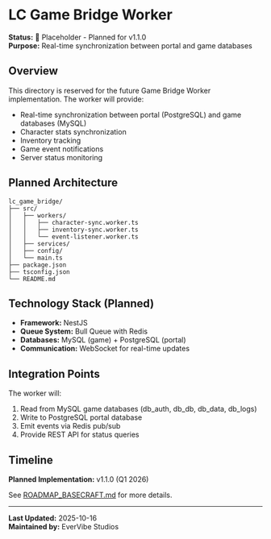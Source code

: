 # LC Game Bridge Worker

**Status:** 🚧 Placeholder - Planned for v1.1.0  
**Purpose:** Real-time synchronization between portal and game databases

## Overview

This directory is reserved for the future Game Bridge Worker implementation. The worker will provide:

- Real-time synchronization between portal (PostgreSQL) and game databases (MySQL)
- Character stats synchronization
- Inventory tracking
- Game event notifications
- Server status monitoring

## Planned Architecture

```
lc_game_bridge/
├── src/
│   ├── workers/
│   │   ├── character-sync.worker.ts
│   │   ├── inventory-sync.worker.ts
│   │   └── event-listener.worker.ts
│   ├── services/
│   ├── config/
│   └── main.ts
├── package.json
├── tsconfig.json
└── README.md
```

## Technology Stack (Planned)

- **Framework:** NestJS
- **Queue System:** Bull Queue with Redis
- **Databases:** MySQL (game) + PostgreSQL (portal)
- **Communication:** WebSocket for real-time updates

## Integration Points

The worker will:
1. Read from MySQL game databases (db_auth, db_db, db_data, db_logs)
2. Write to PostgreSQL portal database
3. Emit events via Redis pub/sub
4. Provide REST API for status queries

## Timeline

**Planned Implementation:** v1.1.0 (Q1 2026)

See [ROADMAP_BASECRAFT.md](../../docs/ROADMAP_BASECRAFT.md) for more details.

---

**Last Updated:** 2025-10-16  
**Maintained by:** EverVibe Studios
